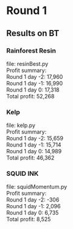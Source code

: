 # Round 1
## Results on BT
### Rainforest Resin
file: resinBest.py \
Profit summary: \
Round 1 day -2: 17,960 \
Round 1 day -1: 16,990 \
Round 1 day 0: 17,318 \
Total profit: 52,268

### Kelp
file: kelp.py \
Profit summary: \
Round 1 day -2: 15,659 \
Round 1 day -1: 15,714 \
Round 1 day 0: 14,989 \
Total profit: 46,362


### SQUID INK
file: squidMomentum.py\
Profit summary: \
Round 1 day -2: -306 \
Round 1 day -1: 2,096\
Round 1 day 0:  6,735\
Total profit: 8,525
